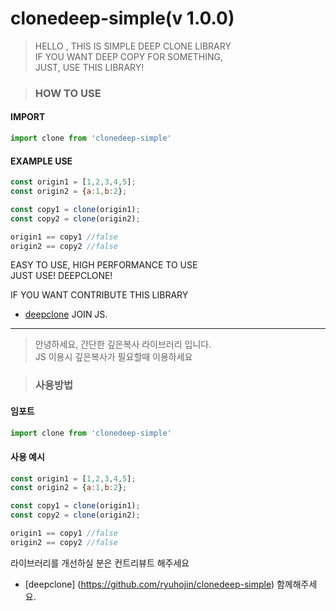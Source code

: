 # clonedeep-simple(v 1.0.0)

> HELLO , THIS IS SIMPLE DEEP CLONE LIBRARY<br/>
> IF YOU WANT DEEP COPY FOR SOMETHING,<br/>
> JUST, USE THIS LIBRARY!

> ### HOW TO USE

#### IMPORT
```javascript
import clone from 'clonedeep-simple'
```
#### EXAMPLE USE

```javascript
const origin1 = [1,2,3,4,5];
const origin2 = {a:1,b:2};

const copy1 = clone(origin1);
const copy2 = clone(origin2);

origin1 == copy1 //false
origin2 == copy2 //false
```

EASY TO USE, HIGH PERFORMANCE TO USE <br/>
JUST USE! DEEPCLONE!

IF YOU WANT CONTRIBUTE THIS LIBRARY

- [deepclone](https://github.com/ryuhojin/clonedeep-simple) JOIN JS.

---

> 안녕하세요, 간단한 깊은복사 라이브러리 입니다.<br/>
> JS 이용시 깊은복사가 필요할때 이용하세요

> ### 사용방법

#### 임포트
```javascript
import clone from 'clonedeep-simple'
```
#### 사용 예시

```javascript
const origin1 = [1,2,3,4,5];
const origin2 = {a:1,b:2};

const copy1 = clone(origin1);
const copy2 = clone(origin2);

origin1 == copy1 //false
origin2 == copy2 //false
```

라이브러리를 개선하실 분은 컨트리뷰트 해주세요
- [deepclone] (https://github.com/ryuhojin/clonedeep-simple) 함께해주세요.
